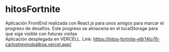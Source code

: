# hitosFortnite
Aplicación FrontEnd realizada con React.js para unos amigos para marcar el progreso de  desafíos. Este progreso se almacena en el localStorage para que siga visible con futuras visitas <br>
Aplicación desplegada en VERCELL. Link: https://hitos-fortnite-e6r14lo76-carlostrevinobalboa.vercel.app/
